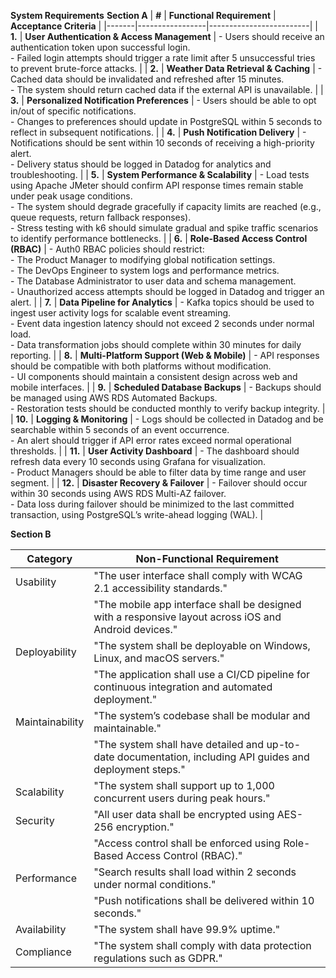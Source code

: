 **System Requirements** 
**Section A**
| **#** | **Functional Requirement** | **Acceptance Criteria** |
|-------|-----------------|-------------------------|
| **1.** | **User Authentication & Access Management** | - Users should receive an authentication token upon successful login.<br>- Failed login attempts should trigger a rate limit after 5 unsuccessful tries to prevent brute-force attacks. |
| **2.** | **Weather Data Retrieval & Caching** | - Cached data should be invalidated and refreshed after 15 minutes.<br>- The system should return cached data if the external API is unavailable. |
| **3.** | **Personalized Notification Preferences** | - Users should be able to opt in/out of specific notifications.<br>- Changes to preferences should update in PostgreSQL within 5 seconds to reflect in subsequent notifications. |
| **4.** | **Push Notification Delivery** | - Notifications should be sent within 10 seconds of receiving a high-priority alert.<br>- Delivery status should be logged in Datadog for analytics and troubleshooting. |
| **5.** | **System Performance & Scalability** | - Load tests using Apache JMeter should confirm API response times remain stable under peak usage conditions.<br>- The system should degrade gracefully if capacity limits are reached (e.g., queue requests, return fallback responses).<br>- Stress testing with k6 should simulate gradual and spike traffic scenarios to identify performance bottlenecks. |
| **6.** | **Role-Based Access Control (RBAC)** | - Auth0 RBAC policies should restrict: <br>  - The Product Manager to modifying global notification settings.<br>  - The DevOps Engineer to system logs and performance metrics.<br>  - The Database Administrator to user data and schema management.<br>- Unauthorized access attempts should be logged in Datadog and trigger an alert. |
| **7.** | **Data Pipeline for Analytics** | - Kafka topics should be used to ingest user activity logs for scalable event streaming.<br>- Event data ingestion latency should not exceed 2 seconds under normal load.<br>- Data transformation jobs should complete within 30 minutes for daily reporting. |
| **8.** | **Multi-Platform Support (Web & Mobile)** | - API responses should be compatible with both platforms without modification.<br>- UI components should maintain a consistent design across web and mobile interfaces. |
| **9.** | **Scheduled Database Backups** | - Backups should be managed using AWS RDS Automated Backups.<br>- Restoration tests should be conducted monthly to verify backup integrity. |
| **10.** | **Logging & Monitoring** | - Logs should be collected in Datadog and be searchable within 5 seconds of an event occurrence.<br>- An alert should trigger if API error rates exceed normal operational thresholds. |
| **11.** | **User Activity Dashboard** | - The dashboard should refresh data every 10 seconds using Grafana for visualization.<br>- Product Managers should be able to filter data by time range and user segment. |
| **12.** | **Disaster Recovery & Failover** | - Failover should occur within 30 seconds using AWS RDS Multi-AZ failover.<br>- Data loss during failover should be minimized to the last committed transaction, using PostgreSQL’s write-ahead logging (WAL). |

**Section B**

| **Category**     | **Non-Functional Requirement**                                                                                                   |
|------------------|------------------------------------------------------------------------------------------------------------------------------------|
| Usability        | "The user interface shall comply with WCAG 2.1 accessibility standards."                                                         |
|                  | "The mobile app interface shall be designed with a responsive layout across iOS and Android devices."                             |
| Deployability    | "The system shall be deployable on Windows, Linux, and macOS servers."                                                            |
|                  | "The application shall use a CI/CD pipeline for continuous integration and automated deployment."                                 |
| Maintainability  | "The system’s codebase shall be modular and maintainable."                                                                         |
|                  | "The system shall have detailed and up-to-date documentation, including API guides and deployment steps."                         |
| Scalability      | "The system shall support up to 1,000 concurrent users during peak hours."                                                        |
| Security         | "All user data shall be encrypted using AES-256 encryption."                                                                      |
|                  | "Access control shall be enforced using Role-Based Access Control (RBAC)."                                                        |
| Performance      | "Search results shall load within 2 seconds under normal conditions."                                                             |
|                  | "Push notifications shall be delivered within 10 seconds."                                                                        |
| Availability     | "The system shall have 99.9% uptime."                                                                                             |
| Compliance       | "The system shall comply with data protection regulations such as GDPR."                                                          |
